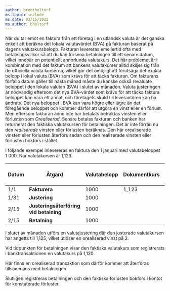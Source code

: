 ```yaml
---
author: brentholtorf
ms.topic: include
ms.date: 03/15/2022
ms.author: bholtorf
---
```

När du tar emot en faktura från ett företag i en utländsk valuta är det ganska enkelt att beräkna det lokala valutavärdet (BVA) på fakturan baserat på dagens valutakursbelopp. Fakturan levereras emellertid ofta med betalningsvillkor så att du kan försena betalningen till ett senare datum, vilket innebär en potentiellt annorlunda valutakurs. Det här problemet är i kombination med det faktum att bankens valutakurser alltid skiljer sig från de officiella valuta kurserna, vilket gör det omöjligt att förutsäga det exakta belopp i lokal valuta (BVA) som krävs för att täcka fakturan. Om fakturans förfallo datum gäller till nästa månad måste du kanske också revaluate beloppet i den lokala valutan (BVA) i slutet av månaden. Valuta justeringen är nödvändig eftersom det nya BVA-värdet som krävs för att täcka faktura beloppet kan vara ett annat, och företagets skuld till leverantören kan ha ändrats. Det nya beloppet i BVA kan vara högre eller lägre än det föregående beloppet och kommer därför att utgöra en vinst eller en förlust. Men eftersom fakturan ännu inte har betalats betraktas vinsten eller förlusten som *Orealiserad*. Senare betalas fakturan och banken har returnerat den faktiska valutakursen för betalningen. Det är inte förrän nu den *realiserade* vinsten eller förlusten beräknas. Den här orealiserade vinsten eller förlusten återförs sedan och den realiserade vinsten eller förlusten bokförs i stället.

I följande exempel inlevereras en faktura den 1 januari med valutabeloppet 1 000. När valutakursen är 1,123.

|Datum|Åtgärd|Valutabelopp|Dokumentkurs|BVA-belopp på dokument|Justeringskurs|Okonstaterat vinstbelopp|Betalningskurs|Konstaterat förlustbelopp|  
|-----|----------|------------|-----------|---------|-----------|-------------|---------|---------|
|1/1|**Fakturera**|1000|1,123|1123|||||
|1/31|**Justering**|1000||1125|1,125|2|||
|2/15|**Justeringsåterföring vid betalning**|1000||||-2|||
|2/15|**Betalning**|1000||1120|||1,120|-3|

I slutet av månaden utförs en valutajustering där den justerade valutakursen har angetts till 1,125, vilket utlöser en orealiserad vinst på 2.

Vid tidpunkten för betalningen visar den faktiska valutakurs som registrerats i banktransaktionen en valutakurs på 1,120.

Här finns en orealiserad transaktion som därför kommer att återföras tillsammans med betalningen.

Slutligen registreras betalningen och den faktiska förlusten bokförs i kontot för konstaterade förluster.
